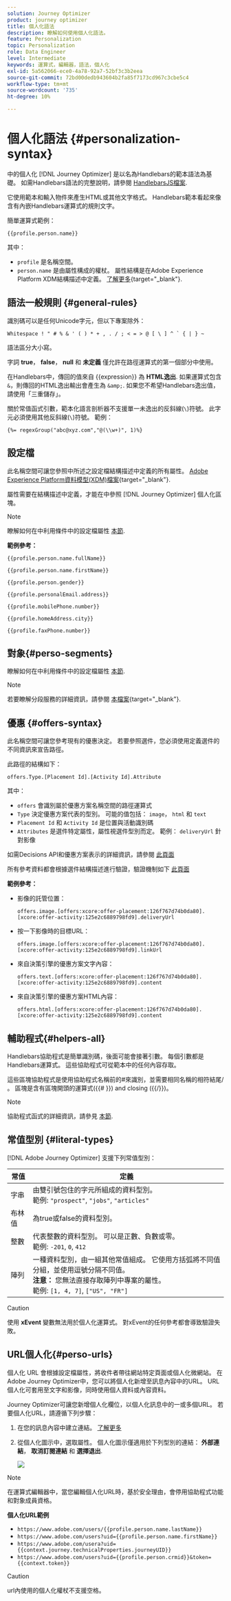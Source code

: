 ```yaml
---
solution: Journey Optimizer
product: journey optimizer
title: 個人化語法
description: 瞭解如何使用個人化語法。
feature: Personalization
topic: Personalization
role: Data Engineer
level: Intermediate
keywords: 運算式，編輯器，語法，個人化
exl-id: 5a562066-ece0-4a78-92a7-52bf3c3b2eea
source-git-commit: 72bd00dedb943604b2fa85f7173cd967c3cbe5c4
workflow-type: tm+mt
source-wordcount: '735'
ht-degree: 10%

---
```


# 個人化語法 {#personalization-syntax}

中的個人化 [!DNL Journey Optimizer] 是以名為Handlebars的範本語法為基礎。
如需Handlebars語法的完整說明，請參閱 [HandlebarsJS檔案](https://handlebarsjs.com/).

它使用範本和輸入物件來產生HTML或其他文字格式。 Handlebars範本看起來像含有內嵌Handlebars運算式的規則文字。

簡單運算式範例：

`{{profile.person.name}}`

其中：

* `profile` 是名稱空間。
* `person.name` 是由屬性構成的權杖。 屬性結構是在Adobe Experience Platform XDM結構描述中定義。 [了解更多](https://experienceleague.adobe.com/docs/experience-platform/xdm/home.html?lang=zh-Hant){target="_blank"}.

## 語法一般規則 {#general-rules}

識別碼可以是任何Unicode字元，但以下專案除外：

```
Whitespace ! " # % & ' ( ) * + , . / ; < = > @ [ \ ] ^ ` { | } ~
```

語法區分大小寫。

字詞 **true**， **false**， **null** 和 **未定義** 僅允許在路徑運算式的第一個部分中使用。

在Handlebars中，傳回的值來自 {{expression}} 為 **HTML逸出**. 如果運算式包含 `&`，則傳回的HTML逸出輸出會產生為 `&amp;`. 如果您不希望Handlebars逸出值，請使用「三重儲存」。

關於常值函式引數，範本化語言剖析器不支援單一未逸出的反斜線(`\`)符號。 此字元必須使用其他反斜線(`\`)符號。 範例：

`{%= regexGroup("abc@xyz.com","@(\\w+)", 1)%}`

## 設定檔

此名稱空間可讓您參照中所述之設定檔結構描述中定義的所有屬性。 [Adobe Experience Platform資料模型(XDM)檔案](https://experienceleague.adobe.com/docs/experience-platform/xdm/home.html?lang=zh-Hant){target="_blank"}.

屬性需要在結構描述中定義，才能在中參照 [!DNL Journey Optimizer] 個人化區塊。

>[!NOTE]
>
>瞭解如何在中利用條件中的設定檔屬性 [本節](functions/helpers.md#if-function).

**範例參考：**

`{{profile.person.name.fullName}}`

`{{profile.person.name.firstName}}`

`{{profile.person.gender}}`

`{{profile.personalEmail.address}}`

`{{profile.mobilePhone.number}}`

`{{profile.homeAddress.city}}`

`{{profile.faxPhone.number}}`

## 對象{#perso-segments}

瞭解如何在中利用條件中的設定檔屬性 [本節](functions/helpers.md#if-function).

>[!NOTE]
>若要瞭解分段服務的詳細資訊，請參閱 [本檔案](https://experienceleague.adobe.com/docs/experience-platform/segmentation/home.html?lang=zh-Hant){target="_blank"}.

## 優惠 {#offers-syntax}

此名稱空間可讓您參考現有的優惠決定。
若要參照選件，您必須使用定義選件的不同資訊來宣告路徑。

此路徑的結構如下：

`offers.Type.[Placement Id].[Activity Id].Attribute`

其中：

* `offers` 會識別屬於優惠方案名稱空間的路徑運算式
* `Type`  決定優惠方案代表的型別。 可能的值包括： `image`， `html` 和 `text`
* `Placement Id` 和 `Activity Id` 是位置與活動識別碼
* `Attributes` 是選件特定屬性，屬性視選件型別而定。 範例： `deliveryUrl` 針對影像

如需Decisions API和優惠方案表示的詳細資訊，請參閱 [此頁面](../offers/api-reference/offer-delivery-api/decisioning-api.md)

所有參考資料都會根據選件結構描述進行驗證，驗證機制如下 [此頁面](personalization-validation.md)

**範例參考：**

* 影像的託管位置：

  `offers.image.[offers:xcore:offer-placement:126f767d74b0da80].[xcore:offer-activity:125e2c6889798fd9].deliveryUrl`

* 按一下影像時的目標URL：

  `offers.image.[offers:xcore:offer-placement:126f767d74b0da80].[xcore:offer-activity:125e2c6889798fd9].linkUrl`

* 來自決策引擎的優惠方案文字內容：

  `offers.text.[offers:xcore:offer-placement:126f767d74b0da80].[xcore:offer-activity:125e2c6889798fd9].content`

* 來自決策引擎的優惠方案HTML內容：

  `offers.html.[offers:xcore:offer-placement:126f767d74b0da80].[xcore:offer-activity:125e2c6889798fd9].content`


## 輔助程式{#helpers-all}

Handlebars協助程式是簡單識別碼，後面可能會接著引數。
每個引數都是Handlebars運算式。 這些協助程式可從範本中的任何內容存取。

這些區塊協助程式是使用協助程式名稱前的#來識別，並需要相同名稱的相符結尾/ 。
區塊是含有區塊開頭的運算式({{# }}) and closing ({{/}})。


>[!NOTE]
>
>協助程式函式的詳細資訊，請參見 [本節](functions/helpers.md).
>

## 常值型別 {#literal-types}

[!DNL Adobe Journey Optimizer] 支援下列常值型別：

| 常值 | 定義 |
| ------- | ---------- |
| 字串 | 由雙引號包住的字元所組成的資料型別。 <br>範例: `"prospect"`, `"jobs"`, `"articles"` |
| 布林值 | 為true或false的資料型別。 |
| 整數 | 代表整數的資料型別。 可以是正數、負數或零。 <br>範例: `-201`, `0`, `412` |
| 陣列 | 一種資料型別，由一組其他常值組成。 它使用方括弧將不同值分組，並使用逗號分隔不同值。 <br> **注意：** 您無法直接存取陣列中專案的屬性。 <br> 範例: `[1, 4, 7]`, `["US", "FR"]` |

>[!CAUTION]
>
>使用 **xEvent** 變數無法用於個人化運算式。 對xEvent的任何參考都會導致驗證失敗。

## URL個人化{#perso-urls}

個人化 URL 會根據設定檔屬性，將收件者帶往網站特定頁面或個人化微網站。 在Adobe Journey Optimizer中，您可以將個人化新增至訊息內容中的URL。 URL 個人化可套用至文字和影像，同時使用個人資料或內容資料。

Journey Optimizer可讓您新增個人化欄位，以個人化訊息中的一或多個URL。 若要個人化URL，請遵循下列步驟：

1. 在您的訊息內容中建立連結。 [了解更多](../email/message-tracking.md#insert-links)
1. 從個人化圖示中，選取屬性。 個人化圖示僅適用於下列型別的連結： **外部連結**， **取消訂閱連結** 和 **選擇退出**.

   ![](assets/perso-url.png)

>[!NOTE]
>
>在運算式編輯器中，當您編輯個人化URL時，基於安全理由，會停用協助程式功能和對象成員資格。
>

**個人化URL範例**

* `https://www.adobe.com/users/{{profile.person.name.lastName}}`
* `https://www.adobe.com/users?uid={{profile.person.name.firstName}}`
* `https://www.adobe.com/usera?uid={{context.journey.technicalProperties.journeyUID}}`
* `https://www.adobe.com/users?uid={{profile.person.crmid}}&token={{context.token}}`

>[!CAUTION]
>
>url內使用的個人化權杖不支援空格。
